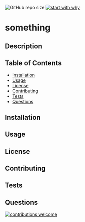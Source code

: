 ![GitHub repo size](https://img.shields.io/github/repo-size/CofChips/code_quiz)
[![start with why](https://img.shields.io/badge/start%20with-why%3F-brightgreen.svg?style=flat)](http://www.ted.com/talks/simon_sinek_how_great_leaders_inspire_action)
# something
## Description

## Table of Contents
* [Installation](#installation)
* [Usage](#usage)
* [License](#license)
* [Contributing](#contributing)
* [Tests](#tests)
* [Questions](#questions)
## Installation

## Usage

## License

## Contributing

## Tests

## Questions

[![contributions welcome](https://img.shields.io/badge/contributions-welcome-brightgreen.svg?style=flat)](https://github.com/dwyl/esta/issues)
